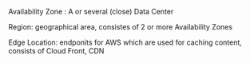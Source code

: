 Availability Zone :  A or several (close)  Data Center

Region: geographical area, consistes of 2 or more Availability Zones

Edge Location: endponits for AWS which are used for caching content, consists of Cloud Front, CDN


